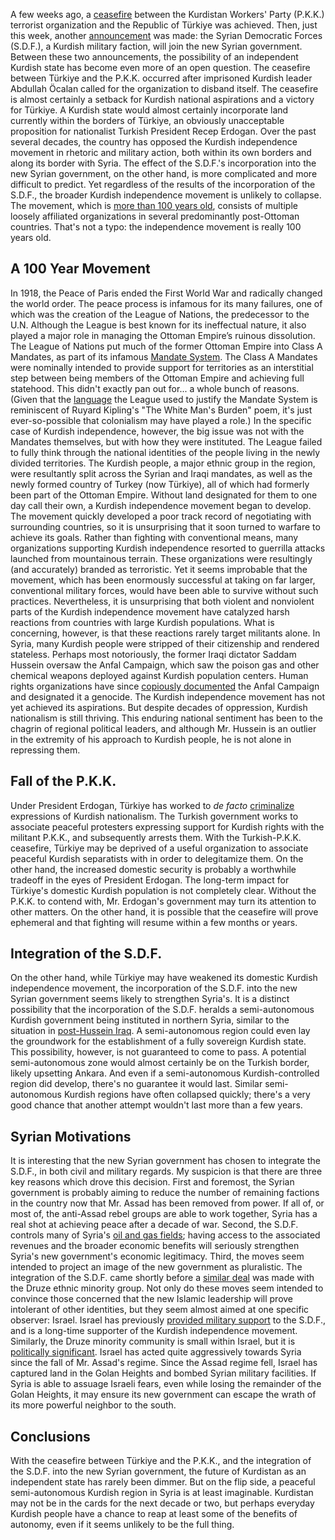 A few weeks ago, a [ceasefire](https://www.bbc.com/news/articles/cgkmg3kmmero) between the Kurdistan Workers' Party (P.K.K.) terrorist organization and the Republic of Türkiye was achieved. Then, just this week, another [announcement](https://www.aljazeera.com/news/2025/3/10/syria-merges-kurdish-led-syrian-democratic-forces-into-state-institutions) was made:  the Syrian Democratic Forces (S.D.F.), a Kurdish military faction, will join the new Syrian government. Between these two announcements, the possibility of an independent Kurdish state has become even more of an open question.
The ceasefire between Türkiye and the P.K.K. occurred after imprisoned Kurdish leader Abdullah Öcalan called for the organization to disband itself. The ceasefire is almost certainly a setback for Kurdish national aspirations and a victory for Türkiye. A Kurdish state would almost certainly incorporate land currently within the borders of Türkiye, an obviously unacceptable proposition for nationalist Turkish President Recep Erdogan. Over the past several decades, the country has opposed the Kurdish independence movement in rhetoric and military action, both within its own borders and along its border with Syria.
The effect of the S.D.F.'s incorporation into the new Syrian government, on the other hand, is more complicated and more difficult to predict. Yet regardless of the results of the incorporation of the S.D.F., the broader Kurdish independence movement is unlikely to collapse. The movement, which is [more than 100 years old](https://www.cfr.org/timeline/kurds-long-struggle-statelessness), consists of multiple loosely affiliated organizations in several predominantly post-Ottoman countries.
That's not a typo: the independence movement is really 100 years old.

## A 100 Year Movement
In 1918, the Peace of Paris ended the First World War and radically changed the world order. The peace process is infamous for its many failures, one of which was the creation of the League of Nations, the predecessor to the U.N. Although the League is best known for its ineffectual nature, it also played a major role in managing the Ottoman Empire’s ruinous dissolution.
The League of Nations put much of the former Ottoman Empire into Class A Mandates, as part of its infamous [Mandate System](https://en.wikipedia.org/wiki/League_of_Nations_mandate). The Class A Mandates were nominally intended to provide support for territories as an interstitial step between being members of the Ottoman Empire and achieving full statehood. This didn't exactly pan out for... a whole bunch of reasons. (Given that the [language](https://www.cambridge.org/core/books/law-and-practice-of-international-territorial-administration/mandate-system-of-the-league-of-nations/1D6E45373D241F153CA50E55BE69638D) the League used to justify the Mandate System is reminiscent of Ruyard Kipling's "The White Man's Burden" poem, it's just ever-so-possible that colonialism may have played a role.)
In the specific case of Kurdish independence, however, the big issue was not with the Mandates themselves, but with how they were instituted. The League failed to fully think through the national identities of the people living in the newly divided territories. The Kurdish people, a major ethnic group in the region, were resultantly split across the Syrian and Iraqi mandates, as well as the newly formed country of Turkey (now Türkiye), all of which had formerly been part of the Ottoman Empire. Without land designated for them to one day call their own, a Kurdish independence movement began to develop.
The movement quickly developed a poor track record of negotiating with surrounding countries, so it is unsurprising that it soon turned to warfare to achieve its goals. Rather than fighting with conventional means, many organizations supporting Kurdish independence resorted to guerrilla attacks launched from mountainous terrain. These organizations were resultingly (and accurately) branded as terroristic. Yet it seems improbable that the movement, which has been enormously successful at taking on far larger, conventional military forces, would have been able to survive without such practices.
Nevertheless, it is unsurprising that both violent and nonviolent parts of the Kurdish independence movement have catalyzed harsh reactions from countries with large Kurdish populations. What is concerning, however, is that these reactions rarely target militants alone. In Syria, many Kurdish people were stripped of their citizenship and rendered stateless. Perhaps most notoriously, the former Iraqi dictator Saddam Hussein oversaw the Anfal Campaign, which saw the poison gas and other chemical weapons deployed against Kurdish population centers. Human rights organizations have since [copiously documented](https://www.hrw.org/reports/1993/iraqanfal/) the Anfal Campaign and designated it a genocide.
The Kurdish independence movement has not yet achieved its aspirations. But despite decades of oppression, Kurdish nationalism is still thriving. This enduring national sentiment has been to the chagrin of regional political leaders, and although Mr. Hussein is an outlier in the extremity of his approach to Kurdish people, he is not alone in repressing them.

## Fall of the P.K.K.
Under President Erdogan, Türkiye has worked to *de facto* [criminalize](https://www.gov.uk/government/publications/turkey-country-policy-and-information-notes/country-policy-and-information-note-peoples-democratic-party-hdp-october-2023-accessible--2) expressions of Kurdish nationalism. The Turkish government works to associate peaceful protesters expressing support for Kurdish rights with the militant P.K.K., and subsequently arrests them.
With the Turkish-P.K.K. ceasefire, Türkiye may be deprived of a useful organization to associate peaceful Kurdish separatists with in order to delegitamize them. On the other hand, the increased domestic security is probably a worthwhile tradeoff in the eyes of President Erdogan.
The long-term impact for Türkiye's domestic Kurdish population is not completely clear. Without the P.K.K. to contend with, Mr. Erdogan's government may turn its attention to other matters. On the other hand, it is possible that the ceasefire will prove ephemeral and that fighting will resume within a few months or years.

## Integration of the S.D.F.
On the other hand, while Türkiye may have weakened its domestic Kurdish independence movement, the incorporation of the S.D.F. into the new Syrian government seems likely to strengthen Syria's. It is a distinct possibility that the incorporation of the S.D.F. heralds a semi-autonomous Kurdish government being instituted in northern Syria, similar to the situation in [post-Hussein Iraq](https://www.bbc.com/news/world-middle-east-28147263). A semi-autonomous region could even lay the groundwork for the establishment of a fully sovereign Kurdish state.
This possibility, however, is not guaranteed to come to pass. A potential semi-autonomous zone would almost certainly be on the Turkish border, likely upsetting Ankara. And even if a semi-autonomous Kurdish-controlled region did develop, there's no guarantee it would last. Similar semi-autonomous Kurdish regions have often collapsed quickly; there's a very good chance that another attempt wouldn't last more than a few years.

## Syrian Motivations
It is interesting that the new Syrian government has chosen to integrate the S.D.F., in both civil and military regards. My suspicion is that there are three key reasons which drove this decision.
First and foremost, the Syrian government is probably aiming to reduce the number of remaining factions in the country now that Mr. Assad has been removed from power. If all of, or most of, the anti-Assad rebel groups are able to work together, Syria has a real shot at achieving peace after a decade of war.
Second, the S.D.F. controls many of Syria's [oil and gas fields](https://responsiblestatecraft.org/sdf-kurds-deal-syria/#:~:text=New%20leadership%20brings%20SDF%20into,syria); having access to the associated revenues and the broader economic benefits will seriously strengthen Syria's new government's economic legitimacy.
Third, the moves seem intended to project an image of the new government as pluralistic. The integration of the S.D.F. came shortly before a [similar deal](https://www.irishtimes.com/world/middle-east/2025/03/12/syrias-interim-president-secures-agreement-with-druze-and-kurds/) was made with the Druze ethnic minority group. Not only do these moves seem intended to convince those concerned that the new Islamic leadership will prove intolerant of other identities, but they seem almost aimed at one specific observer: Israel.
Israel has previously [provided military support](https://www.timesofisrael.com/official-israel-providing-aid-to-kurds-since-us-pullout-in-syria/) to the S.D.F., and is a long-time supporter of the Kurdish independence movement. Similarly, the Druze minority community is small within Israel, but it is [politically significant](https://www.nytimes.com/2018/07/31/world/middleeast/israel-druse-nation-state-law.html).
Israel has acted quite aggressively towards Syria since the fall of Mr. Assad's regime. Since the Assad regime fell, Israel has captured land in the Golan Heights and bombed Syrian military facilities. If Syria is able to assuage Israeli fears, even while losing the remainder of the Golan Heights, it may ensure its new government can escape the wrath of its more powerful neighbor to the south.

## Conclusions
With the ceasefire between Türkiye and the P.K.K., and the integration of the S.D.F. into the new Syrian government, the future of Kurdistan as an independent state has rarely been dimmer. But on the flip side, a peaceful semi-autonomous Kurdish region in Syria is at least imaginable. Kurdistan may not be in the cards for the next decade or two, but perhaps everyday Kurdish people have a chance to reap at least some of the benefits of autonomy, even if it seems unlikely to be the full thing.
